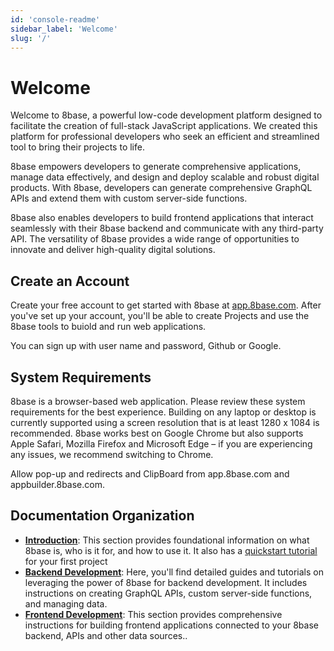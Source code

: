 ```yaml
---
id: 'console-readme'
sidebar_label: 'Welcome'
slug: '/'
---
```

# Welcome
Welcome to 8base, a powerful low-code development platform designed to facilitate the creation of full-stack JavaScript applications. We created this platform for professional developers who seek an efficient and streamlined tool to bring their projects to life.

8base empowers developers to generate comprehensive applications, manage data effectively, and design and deploy scalable and robust digital products. With 8base, developers can generate comprehensive GraphQL APIs and extend them with custom server-side functions.

8base also enables developers to build frontend applications that interact seamlessly with their 8base backend and communicate with any third-party API. The versatility of 8base provides a wide range of opportunities to innovate and deliver high-quality digital solutions.

## Create an Account
Create your free account to get started with 8base at [app.8base.com](https://app.8base.com). After you've set up your account, you'll be able to create Projects and use the 8base tools to buiold and run web applications.

You can sign up with user name and password, Github or Google.


## System Requirements
8base is a browser-based web application. Please review these system requirements for the best experience. Building on any laptop or desktop is currently supported using a screen resolution that is at least 1280 x 1084 is recommended.
8base works best on Google Chrome but also supports Apple Safari, Mozilla Firefox and Microsoft Edge – if you are experiencing any issues, we recommend switching to Chrome.

Allow pop-up and redirects and ClipBoard from app.8base.com and appbuilder.8base.com.


## Documentation Organization

- [**Introduction**](/introduction/what-is-8base): This section provides foundational information on what 8base is, who is it for, and how to use it. It also has a [quickstart tutorial](/introduction/quickstart) for your first project  
- [**Backend Development**](/projects/backend/getting-started): Here, you'll find detailed guides and tutorials on leveraging the power of 8base for backend development. It includes instructions on creating GraphQL APIs, custom server-side functions, and managing data.
- [**Frontend Development**](/projects/frontend/getting-started-introduction): This section provides comprehensive instructions for building frontend applications connected to your 8base backend, APIs and other data sources..

